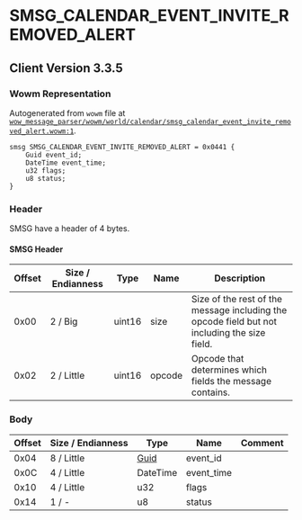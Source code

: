 # SMSG_CALENDAR_EVENT_INVITE_REMOVED_ALERT

## Client Version 3.3.5

### Wowm Representation

Autogenerated from `wowm` file at [`wow_message_parser/wowm/world/calendar/smsg_calendar_event_invite_removed_alert.wowm:1`](https://github.com/gtker/wow_messages/tree/main/wow_message_parser/wowm/world/calendar/smsg_calendar_event_invite_removed_alert.wowm#L1).
```rust,ignore
smsg SMSG_CALENDAR_EVENT_INVITE_REMOVED_ALERT = 0x0441 {
    Guid event_id;
    DateTime event_time;
    u32 flags;
    u8 status;
}
```
### Header

SMSG have a header of 4 bytes.

#### SMSG Header

| Offset | Size / Endianness | Type   | Name   | Description |
| ------ | ----------------- | ------ | ------ | ----------- |
| 0x00   | 2 / Big           | uint16 | size   | Size of the rest of the message including the opcode field but not including the size field.|
| 0x02   | 2 / Little        | uint16 | opcode | Opcode that determines which fields the message contains.|

### Body

| Offset | Size / Endianness | Type | Name | Comment |
| ------ | ----------------- | ---- | ---- | ------- |
| 0x04 | 8 / Little | [Guid](../types/packed-guid.md) | event_id |  |
| 0x0C | 4 / Little | DateTime | event_time |  |
| 0x10 | 4 / Little | u32 | flags |  |
| 0x14 | 1 / - | u8 | status |  |

